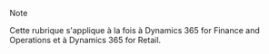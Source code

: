 > [!NOTE]
> Cette rubrique s'applique à la fois à Dynamics 365 for Finance and Operations et à Dynamics 365 for Retail. 